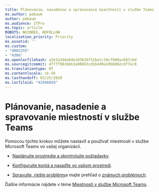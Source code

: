 ```yaml
---
title: Plánovanie, nasadenie a spravovanie miestností v službe Teams
ms.author: pebaum
author: pebaum
ms.audience: ITPro
ms.topic: article
ROBOTS: NOINDEX, NOFOLLOW
localization_priority: Priority
ms.assetid: ''
ms.custom:
- "9002255"
- "4366"
ms.openlocfilehash: a3e3a3d4a9de183826f51be1c10cf9d0ac687cbd
ms.sourcegitcommit: 4f7ff981bbb3a98663cd164d0a10bb082cdf7ec9
ms.translationtype: HT
ms.contentlocale: sk-SK
ms.lasthandoff: 03/25/2020
ms.locfileid: "42946859"
---
```

# <a name="plan-deploy-and-manage-teams-rooms"></a>Plánovanie, nasadenie a spravovanie miestností v službe Teams

Pomocou týchto krokov môžete nastaviť a používať miestnosti v službe Microsoft Teams vo vašej organizácii. 

- [Naplánujte prostredie a skontrolujte požiadavky](https://docs.microsoft.com/microsoftteams/rooms/rooms-plan).

- [Konfigurujte kontá a nasaďte vo vašom prostredí](https://docs.microsoft.com/microsoftteams/rooms/rooms-deploy).

- [Spravujte, riešte problémy](https://docs.microsoft.com/microsoftteams/rooms/rooms-manage#troubleshooting)a majte prehľad o [známych problémoch](https://docs.microsoft.com/microsoftteams/rooms/known-issues). 

Ďalšie informácie nájdete v téme [Miestností v službe Microsoft Teams](https://docs.microsoft.com/microsoftteams/rooms/).
